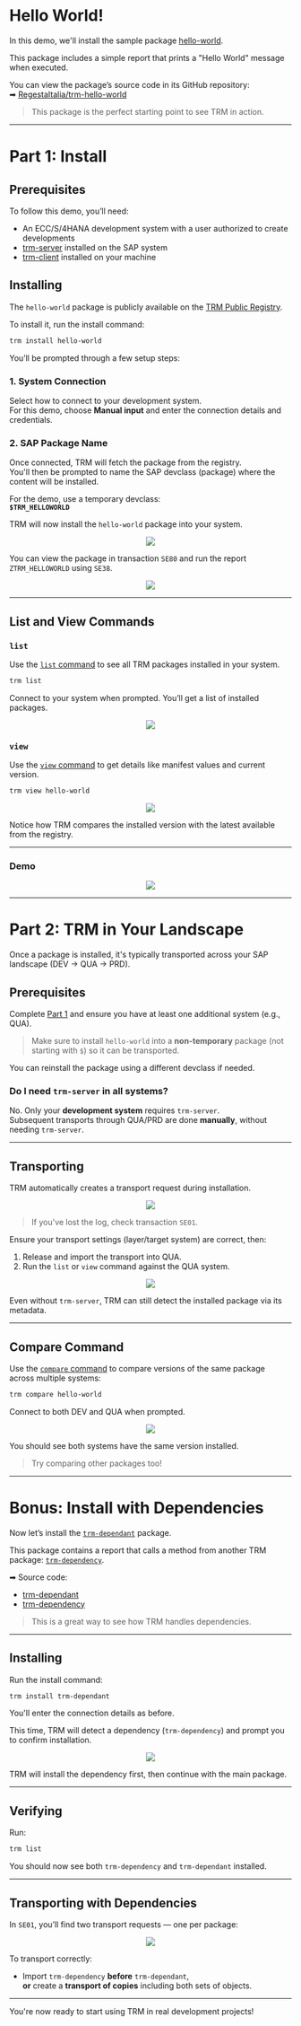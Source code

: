 # Hello World!

In this demo, we'll install the sample package [hello-world](https://www.trmregistry.com/#/package/hello-world).

This package includes a simple report that prints a "Hello World" message when executed.

You can view the package’s source code in its GitHub repository:  
➡ [RegestaItalia/trm-hello-world](https://github.com/RegestaItalia/trm-hello-world)

> This package is the perfect starting point to see TRM in action.

---

# Part 1: Install

## Prerequisites

To follow this demo, you’ll need:

- An ECC/S/4HANA development system with a user authorized to create developments
- [trm-server](https://docs.trmregistry.com/#/server/README) installed on the SAP system
- [trm-client](https://docs.trmregistry.com/#/client/README) installed on your machine

## Installing

The `hello-world` package is publicly available on the [TRM Public Registry](https://trmregistry.com/#/package/hello-world).

To install it, run the install command:

```bash
trm install hello-world
```

You’ll be prompted through a few setup steps:

### 1. System Connection

Select how to connect to your development system.  
For this demo, choose **Manual input** and enter the connection details and credentials.

### 2. SAP Package Name

Once connected, TRM will fetch the package from the registry.  
You'll then be prompted to name the SAP devclass (package) where the content will be installed.

For the demo, use a temporary devclass:  
**`$TRM_HELLOWORLD`**

TRM will now install the `hello-world` package into your system.

<p align="center">
  <img src="https://docs.trmregistry.com/_media/sample_install.png" />
</p>

You can view the package in transaction `SE80` and run the report `ZTRM_HELLOWORLD` using `SE38`.

<p align="center">
  <img src="https://docs.trmregistry.com/_media/sample_install_se80.png" />
</p>

---

## List and View Commands

### `list`

Use the [`list` command](https://docs.trmregistry.com/#/client/commands?id=list-packages-in-a-system) to see all TRM packages installed in your system.

```bash
trm list
```

Connect to your system when prompted. You’ll get a list of installed packages.

<p align="center">
  <img src="https://docs.trmregistry.com/_media/sample_list.png" />
</p>

### `view`

Use the [`view` command](https://docs.trmregistry.com/#/client/commands?id=view-package-on-a-system) to get details like manifest values and current version.

```bash
trm view hello-world
```

<p align="center">
  <img src="https://docs.trmregistry.com/_media/sample_view.png" />
</p>

Notice how TRM compares the installed version with the latest available from the registry.

---

### Demo

<p align="center">
  <img src="https://docs.trmregistry.com/_media/install.gif" />
</p>

---

# Part 2: TRM in Your Landscape

Once a package is installed, it's typically transported across your SAP landscape (DEV → QUA → PRD).

## Prerequisites

Complete [Part 1](#part-1-install) and ensure you have at least one additional system (e.g., QUA).

> Make sure to install `hello-world` into a **non-temporary** package (not starting with `$`) so it can be transported.

You can reinstall the package using a different devclass if needed.

### Do I need `trm-server` in all systems?

No. Only your **development system** requires `trm-server`.  
Subsequent transports through QUA/PRD are done **manually**, without needing `trm-server`.

---

## Transporting

TRM automatically creates a transport request during installation.

<p align="center">
  <img src="https://docs.trmregistry.com/_media/sample_reinstall.png" />
</p>

> If you've lost the log, check transaction `SE01`.

Ensure your transport settings (layer/target system) are correct, then:

1. Release and import the transport into QUA.
2. Run the `list` or `view` command against the QUA system.

<p align="center">
  <img src="https://docs.trmregistry.com/_media/sample_view_after_transport.png" />
</p>

Even without `trm-server`, TRM can still detect the installed package via its metadata.

---

## Compare Command

Use the [`compare` command](https://docs.trmregistry.com/#/client/commands?id=compare-package-between-multiple-systems) to compare versions of the same package across multiple systems:

```bash
trm compare hello-world
```

Connect to both DEV and QUA when prompted.

<p align="center">
  <img src="https://docs.trmregistry.com/_media/sample_compare.png" />
</p>

You should see both systems have the same version installed.

> Try comparing other packages too!

---

# Bonus: Install with Dependencies

Now let’s install the [`trm-dependant`](https://www.trmregistry.com/#/package/trm-dependant) package.

This package contains a report that calls a method from another TRM package: [`trm-dependency`](https://www.trmregistry.com/#/package/trm-dependency).

➡ Source code:  
- [trm-dependant](https://github.com/RegestaItalia/trm-dependant)  
- [trm-dependency](https://github.com/RegestaItalia/trm-dependency)

> This is a great way to see how TRM handles dependencies.

---

## Installing

Run the install command:

```bash
trm install trm-dependant
```

You'll enter the connection details as before.

This time, TRM will detect a dependency (`trm-dependency`) and prompt you to confirm installation.

<p align="center">
  <img src="https://docs.trmregistry.com/_media/sample_dependency_install.png" />
</p>

TRM will install the dependency first, then continue with the main package.

---

## Verifying

Run:

```bash
trm list
```

You should now see both `trm-dependency` and `trm-dependant` installed.

---

## Transporting with Dependencies

In `SE01`, you’ll find two transport requests — one per package:

<p align="center">
  <img src="https://docs.trmregistry.com/_media/sample_dependency_se01.png" />
</p>

To transport correctly:

- Import `trm-dependency` **before** `trm-dependant`,  
  **or** create a **transport of copies** including both sets of objects.

---

You're now ready to start using TRM in real development projects!